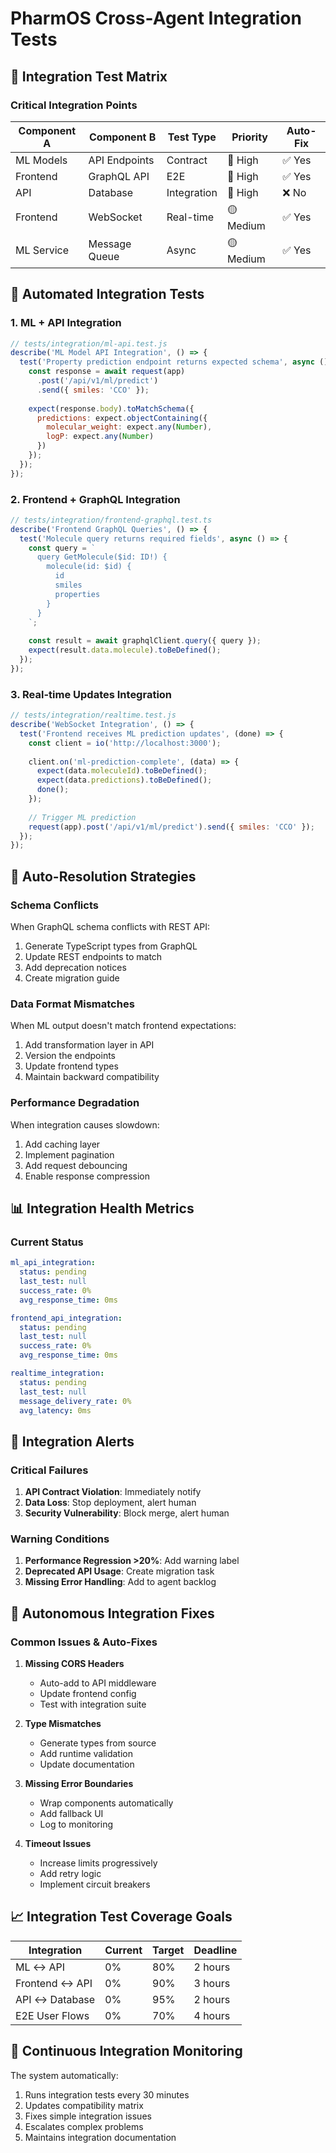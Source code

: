 # PharmOS Cross-Agent Integration Tests

## 🔗 Integration Test Matrix

### Critical Integration Points

| Component A | Component B | Test Type | Priority | Auto-Fix |
|-------------|-------------|-----------|----------|----------|
| ML Models | API Endpoints | Contract | 🔴 High | ✅ Yes |
| Frontend | GraphQL API | E2E | 🔴 High | ✅ Yes |
| API | Database | Integration | 🔴 High | ❌ No |
| Frontend | WebSocket | Real-time | 🟡 Medium | ✅ Yes |
| ML Service | Message Queue | Async | 🟡 Medium | ✅ Yes |

## 🧪 Automated Integration Tests

### 1. ML + API Integration
```javascript
// tests/integration/ml-api.test.js
describe('ML Model API Integration', () => {
  test('Property prediction endpoint returns expected schema', async () => {
    const response = await request(app)
      .post('/api/v1/ml/predict')
      .send({ smiles: 'CCO' });
    
    expect(response.body).toMatchSchema({
      predictions: expect.objectContaining({
        molecular_weight: expect.any(Number),
        logP: expect.any(Number)
      })
    });
  });
});
```

### 2. Frontend + GraphQL Integration
```typescript
// tests/integration/frontend-graphql.test.ts
describe('Frontend GraphQL Queries', () => {
  test('Molecule query returns required fields', async () => {
    const query = `
      query GetMolecule($id: ID!) {
        molecule(id: $id) {
          id
          smiles
          properties
        }
      }
    `;
    
    const result = await graphqlClient.query({ query });
    expect(result.data.molecule).toBeDefined();
  });
});
```

### 3. Real-time Updates Integration
```javascript
// tests/integration/realtime.test.js
describe('WebSocket Integration', () => {
  test('Frontend receives ML prediction updates', (done) => {
    const client = io('http://localhost:3000');
    
    client.on('ml-prediction-complete', (data) => {
      expect(data.moleculeId).toBeDefined();
      expect(data.predictions).toBeDefined();
      done();
    });
    
    // Trigger ML prediction
    request(app).post('/api/v1/ml/predict').send({ smiles: 'CCO' });
  });
});
```

## 🔄 Auto-Resolution Strategies

### Schema Conflicts
When GraphQL schema conflicts with REST API:
1. Generate TypeScript types from GraphQL
2. Update REST endpoints to match
3. Add deprecation notices
4. Create migration guide

### Data Format Mismatches
When ML output doesn't match frontend expectations:
1. Add transformation layer in API
2. Version the endpoints
3. Update frontend types
4. Maintain backward compatibility

### Performance Degradation
When integration causes slowdown:
1. Add caching layer
2. Implement pagination
3. Add request debouncing
4. Enable response compression

## 📊 Integration Health Metrics

### Current Status
```yaml
ml_api_integration:
  status: pending
  last_test: null
  success_rate: 0%
  avg_response_time: 0ms

frontend_api_integration:
  status: pending
  last_test: null
  success_rate: 0%
  avg_response_time: 0ms

realtime_integration:
  status: pending
  last_test: null
  message_delivery_rate: 0%
  avg_latency: 0ms
```

## 🚨 Integration Alerts

### Critical Failures
1. **API Contract Violation**: Immediately notify
2. **Data Loss**: Stop deployment, alert human
3. **Security Vulnerability**: Block merge, alert human

### Warning Conditions
1. **Performance Regression >20%**: Add warning label
2. **Deprecated API Usage**: Create migration task
3. **Missing Error Handling**: Add to agent backlog

## 🤖 Autonomous Integration Fixes

### Common Issues & Auto-Fixes

1. **Missing CORS Headers**
   - Auto-add to API middleware
   - Update frontend config
   - Test with integration suite

2. **Type Mismatches**
   - Generate types from source
   - Add runtime validation
   - Update documentation

3. **Missing Error Boundaries**
   - Wrap components automatically
   - Add fallback UI
   - Log to monitoring

4. **Timeout Issues**
   - Increase limits progressively
   - Add retry logic
   - Implement circuit breakers

## 📈 Integration Test Coverage Goals

| Integration | Current | Target | Deadline |
|-------------|---------|---------|----------|
| ML ↔ API | 0% | 80% | 2 hours |
| Frontend ↔ API | 0% | 90% | 3 hours |
| API ↔ Database | 0% | 95% | 2 hours |
| E2E User Flows | 0% | 70% | 4 hours |

## 🔄 Continuous Integration Monitoring

The system automatically:
1. Runs integration tests every 30 minutes
2. Updates compatibility matrix
3. Fixes simple integration issues
4. Escalates complex problems
5. Maintains integration documentation